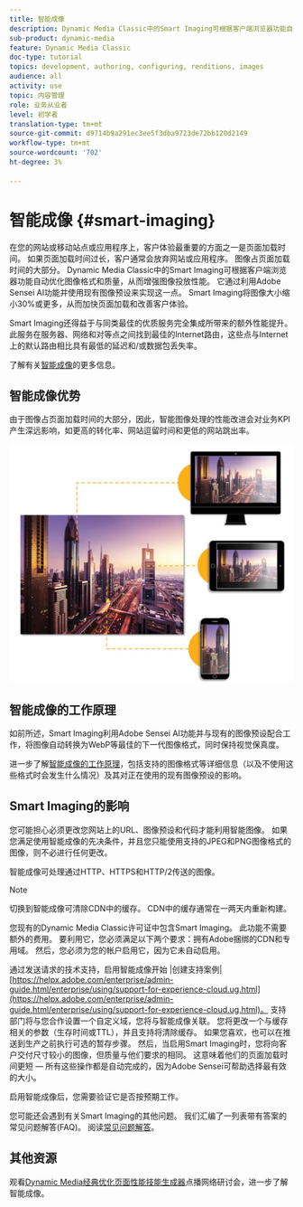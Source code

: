 ```yaml
---
title: 智能成像
description: Dynamic Media Classic中的Smart Imaging可根据客户端浏览器功能自动优化图像格式和质量，从而增强图像投放性能。 它通过利用Adobe Sensei AI功能并使用现有图像预设来实现这一点。 了解有关智能图像处理的更多信息，以及如何使用智能图像处理通过更快的页面加载优惠更好的客户体验。
sub-product: dynamic-media
feature: Dynamic Media Classic
doc-type: tutorial
topics: development, authoring, configuring, renditions, images
audience: all
activity: use
topic: 内容管理
role: 业务从业者
level: 初学者
translation-type: tm+mt
source-git-commit: d9714b9a291ec3ee5f3dba9723de72bb120d2149
workflow-type: tm+mt
source-wordcount: '702'
ht-degree: 3%

---
```



# 智能成像 {#smart-imaging}

在您的网站或移动站点或应用程序上，客户体验最重要的方面之一是页面加载时间。 如果页面加载时间过长，客户通常会放弃网站或应用程序。 图像占页面加载时间的大部分。 Dynamic Media Classic中的Smart Imaging可根据客户端浏览器功能自动优化图像格式和质量，从而增强图像投放性能。 它通过利用Adobe Sensei AI功能并使用现有图像预设来实现这一点。 Smart Imaging将图像大小缩小30%或更多，从而加快页面加载和改善客户体验。

Smart Imaging还得益于与同类最佳的优质服务完全集成所带来的额外性能提升。 此服务在服务器、网络和对等点之间找到最佳的Internet路由，这些点与Internet上的默认路由相比具有最低的延迟和/或数据包丢失率。

了解有关[智能成像](https://docs.adobe.com/content/help/zh-Hans/experience-manager-64/assets/dynamic/imaging-faq.html)的更多信息。

## 智能成像优势

由于图像占页面加载时间的大部分，因此，智能图像处理的性能改进会对业务KPI产生深远影响，如更高的转化率、网站逗留时间和更低的网站跳出率。

![图像](assets/smart-imaging/smart-imaging-1.png)

## 智能成像的工作原理

如前所述，Smart Imaging利用Adobe Sensei AI功能并与现有的图像预设配合工作，将图像自动转换为WebP等最佳的下一代图像格式，同时保持视觉保真度。

进一步了解[智能成像的工作原理](https://docs.adobe.com/content/help/en/experience-manager-64/assets/dynamic/imaging-faq.html#how-does-smart-imaging-work)，包括支持的图像格式等详细信息（以及不使用这些格式时会发生什么情况）及其对正在使用的现有图像预设的影响。

## Smart Imaging的影响

您可能担心必须更改您网站上的URL、图像预设和代码才能利用智能图像。 如果您满足使用智能成像的先决条件，并且您只能使用支持的JPEG和PNG图像格式的图像，则不必进行任何更改。

智能成像可处理通过HTTP、HTTPS和HTTP/2传送的图像。

>[!NOTE]
>
>切换到智能成像可清除CDN中的缓存。 CDN中的缓存通常在一两天内重新构建。

您现有的Dynamic Media Classic许可证中包含Smart Imaging。 此功能不需要额外的费用。 要利用它，您必须满足以下两个要求：拥有Adobe捆绑的CDN和专用域。 然后，您必须为您的帐户启用它，因为它未自动启用。

通过发送请求的技术支持，启用智能成像开始 |创建支持案例| [https://helpx.adobe.com/enterprise/admin-guide.html/enterprise/using/support-for-experience-cloud.ug.html](https://helpx.adobe.com/enterprise/admin-guide.html/enterprise/using/support-for-experience-cloud.ug.html)。 支持部门将与您合作设置一个自定义域，您将与智能成像关联。 您将更改一个与缓存相关的参数（生存时间或TTL），并且支持将清除缓存。 如果您喜欢，也可以在推送到生产之前执行可选的暂存步骤。 然后，当启用Smart Imaging时，您将向客户交付尺寸较小的图像，但质量与他们要求的相同。 这意味着他们的页面加载时间更短 — 所有这些操作都是自动完成的，因为Adobe Sensei可帮助选择最有效的大小。

启用智能成像后，您需要验证它是否按预期工作。

您可能还会遇到有关Smart Imaging的其他问题。 我们汇编了一列表带有答案的常见问题解答(FAQ)。 阅读[常见问题解答](https://docs.adobe.com/content/help/en/experience-manager-64/assets/dynamic/imaging-faq.html)。

## 其他资源

观看[Dynamic Media经典优化页面性能技能生成器](https://seminars.adobeconnect.com/pzc1gw0cihpv)点播网络研讨会，进一步了解智能成像。
